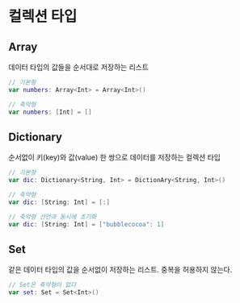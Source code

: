 # 컬렉션 타입
## Array
데이터 타입의 값들을 순서대로 저장하는 리스트
```swift
// 기본형
var numbers: Array<Int> = Array<Int>()

// 축약형
var numbers: [Int] = []
```

## Dictionary
순서없이 키(key)와 값(value) 한 쌍으로 데이터를 저장하는 컬렉션 타입
```swift
// 기본형
var dic: Dictionary<String, Int> = DictionAry<String, Int>()

// 축약형
var dic: [String: Int] = [:]

// 축약형 선언과 동시에 초기화
var dic: [String: Int] = ["bubblecocoa": 1]
```

## Set
같은 데이터 타입의 값을 순서없이 저장하는 리스트. 중복을 허용하지 않는다.
```swift
// Set은 축약형이 없다
var set: Set = Set<Int>()
```